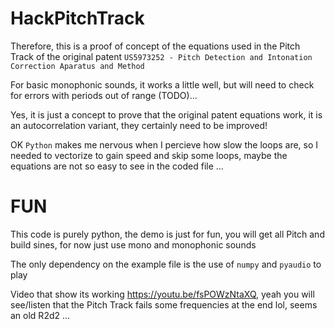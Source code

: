 # HackPitchTrack

Therefore, this is a proof of concept of the equations used in the Pitch Track of the original patent `US5973252 - Pitch Detection and Intonation Correction Aparatus and Method`

For basic monophonic sounds, it works a little well, but will need to check for errors with periods out of range (TODO)...

Yes, it is just a concept to prove that the original patent equations work, it is an autocorrelation variant, they certainly need to be improved!

OK `Python` makes me nervous when I percieve how slow the loops are, so I needed to vectorize to gain speed and skip some loops, maybe the equations are not so easy to see in the coded file ...

# FUN

This code is purely python, the demo is just for fun, you will get all Pitch and build sines, for now just use mono and monophonic sounds

The only dependency on the example file is the use of `numpy` and  `pyaudio` to play

Video that show its working https://youtu.be/fsPOWzNtaXQ, yeah you will see/listen that the Pitch Track fails some frequencies at the end lol, seems an old R2d2 ...

